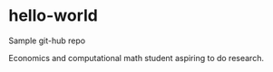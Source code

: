 # hello-world
Sample git-hub repo

Economics and computational math student aspiring to do research.
